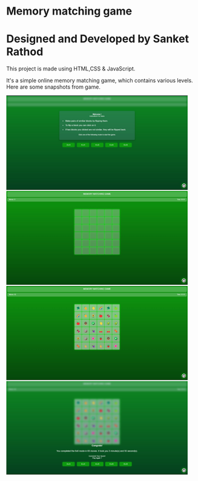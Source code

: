# Memory matching game

# Designed and Developed by Sanket Rathod

This project is made using HTML,CSS &amp; JavaScript.

It's a simple online memory matching game, which contains various levels.
<br>
Here are some snapshots from game.

<img src="Images/demo1.jpg" width=95% alt="snapshots">
<img src="Images/demo2.jpg" width=95% alt="snapshots">
<img src="Images/demo3.jpg" width=95% alt="snapshots">
<img src="Images/demo4.jpg" width=95% alt="snapshots">

<br><br>